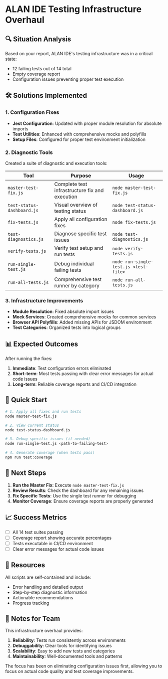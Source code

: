 # ALAN IDE Testing Infrastructure Overhaul

## 🔍 Situation Analysis

Based on your report, ALAN IDE's testing infrastructure was in a critical state:
- 12 failing tests out of 14 total
- Empty coverage report
- Configuration issues preventing proper test execution

## 🛠️ Solutions Implemented

### 1. Configuration Fixes
- **Jest Configuration**: Updated with proper module resolution for absolute imports
- **Test Utilities**: Enhanced with comprehensive mocks and polyfills
- **Setup Files**: Configured for proper test environment initialization

### 2. Diagnostic Tools
Created a suite of diagnostic and execution tools:

| Tool | Purpose | Usage |
|------|---------|-------|
| `master-test-fix.js` | Complete test infrastructure fix and execution | `node master-test-fix.js` |
| `test-status-dashboard.js` | Visual overview of testing status | `node test-status-dashboard.js` |
| `fix-tests.js` | Apply all configuration fixes | `node fix-tests.js` |
| `test-diagnostics.js` | Diagnose specific test issues | `node test-diagnostics.js` |
| `verify-tests.js` | Verify test setup and run tests | `node verify-tests.js` |
| `run-single-test.js` | Debug individual failing tests | `node run-single-test.js <test-file>` |
| `run-all-tests.js` | Comprehensive test runner by category | `node run-all-tests.js` |

### 3. Infrastructure Improvements
- **Module Resolution**: Fixed absolute import issues
- **Mock Services**: Created comprehensive mocks for common services
- **Browser API Polyfills**: Added missing APIs for JSDOM environment
- **Test Categories**: Organized tests into logical groups

## 📊 Expected Outcomes

After running the fixes:
1. **Immediate**: Test configuration errors eliminated
2. **Short-term**: Most tests passing with clear error messages for actual code issues
3. **Long-term**: Reliable coverage reports and CI/CD integration

## 🚀 Quick Start

```bash
# 1. Apply all fixes and run tests
node master-test-fix.js

# 2. View current status
node test-status-dashboard.js

# 3. Debug specific issues (if needed)
node run-single-test.js <path-to-failing-test>

# 4. Generate coverage (when tests pass)
npm run test:coverage
```

## 🎯 Next Steps

1. **Run the Master Fix**: Execute `node master-test-fix.js`
2. **Review Results**: Check the dashboard for any remaining issues
3. **Fix Specific Tests**: Use the single test runner for debugging
4. **Monitor Coverage**: Ensure coverage reports are properly generated

## 📈 Success Metrics

- [ ] All 14 test suites passing
- [ ] Coverage report showing accurate percentages
- [ ] Tests executable in CI/CD environment
- [ ] Clear error messages for actual code issues

## 🔗 Resources

All scripts are self-contained and include:
- Error handling and detailed output
- Step-by-step diagnostic information
- Actionable recommendations
- Progress tracking

## 📝 Notes for Team

This infrastructure overhaul provides:
1. **Reliability**: Tests run consistently across environments
2. **Debuggability**: Clear tools for identifying issues
3. **Scalability**: Easy to add new tests and categories
4. **Maintainability**: Well-documented tools and patterns

The focus has been on eliminating configuration issues first, allowing you to focus on actual code quality and test coverage improvements.
